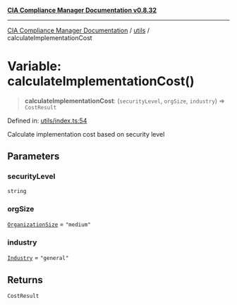 [**CIA Compliance Manager Documentation v0.8.32**](../../README.md)

***

[CIA Compliance Manager Documentation](../../modules.md) / [utils](../README.md) / calculateImplementationCost

# Variable: calculateImplementationCost()

> **calculateImplementationCost**: (`securityLevel`, `orgSize`, `industry`) => `CostResult`

Defined in: [utils/index.ts:54](https://github.com/Hack23/cia-compliance-manager/blob/0dc9a11e510cc2f2986e7debe532892627f2b00f/src/utils/index.ts#L54)

Calculate implementation cost based on security level

## Parameters

### securityLevel

`string`

### orgSize

[`OrganizationSize`](../costCalculationUtils/type-aliases/OrganizationSize.md) = `"medium"`

### industry

[`Industry`](../costCalculationUtils/type-aliases/Industry.md) = `"general"`

## Returns

`CostResult`

